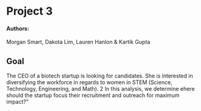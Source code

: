 # Project 3
#### Authors:

Morgan Smart, Dakota Lim, Lauren Hanlon & Kartik Gupta

## Goal

The CEO of a biotech startup is looking for candidates. She is interested in diversifying the workforce in regards to women in STEM (Science, Technology, Engineering, and Math). 2 In this analysis, we determine ehere should the startup focus their recruitment and outreach for maximum impact?”
